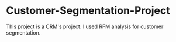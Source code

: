 # Customer-Segmentation-Project
This project is a CRM's project.  I used RFM analysis for customer segmentation.
